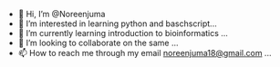 - 👋 Hi, I’m @Noreenjuma
- 👀 I’m interested in learning python and baschscript...
- 🌱 I’m currently learning introduction to bioinformatics ...
- 💞️ I’m looking to collaborate on the same  ...
- 📫 How to reach me through my email noreenjuma18@gmail.com ...

<!---
Noreenjuma/Noreenjuma is a ✨ special ✨ repository because its `README.md` (this file) appears on your GitHub profile.
You can click the Preview link to take a look at your changes.
--->
